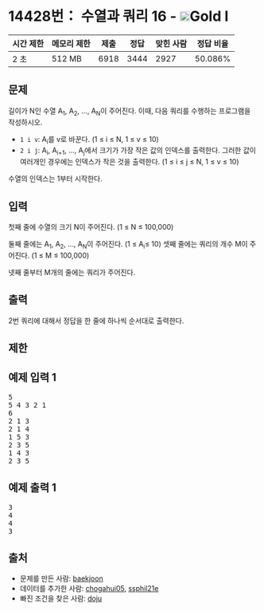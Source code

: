 # 14428번： 수열과 쿼리 16 - <img src="https://static.solved.ac/tier_small/15.svg" style="height:20px" />Gold I


| 시간 제한 | 메모리 제한 | 제출 | 정답 | 맞힌 사람 | 정답 비율 |
| --- | --- | --- | --- | --- | --- |
| 2 초 | 512 MB | 6918 | 3444 | 2927 | 50.086% |


## 문제


길이가 N인 수열 A<sub>1</sub>, A<sub>2</sub>, ..., A<sub>N</sub>이 주어진다. 이때, 다음 쿼리를 수행하는 프로그램을 작성하시오.
- <code>1 i v</code>: A<sub>i</sub>를 v로 바꾼다. (1 ≤ i ≤ N, 1 ≤ v ≤ 10)
- <code>2 i j</code>: A<sub>i</sub>, A<sub>i+1</sub>, ..., A<sub>j</sub>에서 크기가 가장 작은 값의 인덱스를 출력한다. 그러한 값이 여러개인 경우에는 인덱스가 작은 것을 출력한다. (1 ≤ i ≤ j ≤ N, 1 ≤ v ≤ 10)

수열의 인덱스는 1부터 시작한다.



## 입력


첫째 줄에 수열의 크기 N이 주어진다. (1 ≤ N ≤ 100,000)

둘째 줄에는 A<sub>1</sub>, A<sub>2</sub>, ..., A<sub>N</sub>이 주어진다. (1 ≤ A<sub>i</sub>≤ 10)
셋째 줄에는 쿼리의 개수 M이 주어진다. (1 ≤ M ≤ 100,000)

넷째 줄부터 M개의 줄에는 쿼리가 주어진다.




## 출력


2번 쿼리에 대해서 정답을 한 줄에 하나씩 순서대로 출력한다.




## 제한




## 예제 입력 1


<pre>5
5 4 3 2 1
6
2 1 3
2 1 4
1 5 3
2 3 5
1 4 3
2 3 5
</pre>


## 예제 출력 1


<pre>3
4
4
3
</pre>






## 출처


- 문제를 만든 사람: [baekjoon](/user/baekjoon)
- 데이터를 추가한 사람: [chogahui05](/user/chogahui05), [ssphil21e](/user/ssphil21e)
- 빠진 조건을 찾은 사람: [doju](/user/doju)




